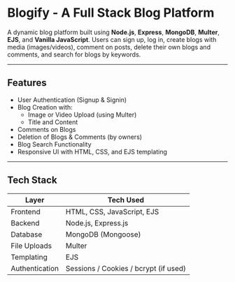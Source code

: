 # Blogify - A Full Stack Blog Platform

A dynamic blog platform built using **Node.js**, **Express**, **MongoDB**, **Multer**, **EJS**, and **Vanilla JavaScript**. Users can sign up, log in, create blogs with 
media (images/videos), comment on posts, delete their own blogs and comments, and search for blogs by keywords.

---

## Features

- User Authentication (Signup & Signin)
- Blog Creation with:
  - Image or Video Upload (using Multer)
  - Title and Content
- Comments on Blogs
- Deletion of Blogs & Comments (by owners)
- Blog Search Functionality
- Responsive UI with HTML, CSS, and EJS templating

---

## Tech Stack

| Layer         | Tech Used                     |
|--------------|-------------------------------|
| Frontend     | HTML, CSS, JavaScript, EJS    |
| Backend      | Node.js, Express.js           |
| Database     | MongoDB (Mongoose)            |
| File Uploads | Multer                        |
| Templating   | EJS                           |
| Authentication | Sessions / Cookies / bcrypt (if used) |

